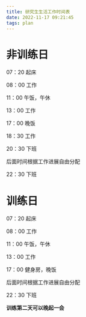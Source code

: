 ```yaml
---
title: 研究生生活工作时间表
date: 2022-11-17 09:21:45
tags: plan
---
```


# 非训练日

07：20 起床

08：00 工作

11：00 午饭，午休

13：00 工作

17：00 晚饭

18：30 工作

20：30 下班

后面时间根据工作进展自由分配

22：30 下班

# 训练日

07：20 起床

08：00 工作

11：00 午饭，午休

13：00 工作

17：00 健身房，晚饭

后面时间根据工作进展自由分配

22：30 下班

**训练第二天可以晚起一会**